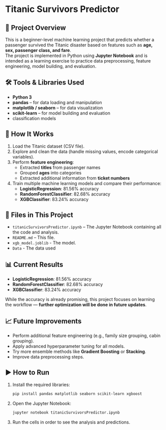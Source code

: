 # Titanic Survivors Predictor

## 📌 Project Overview
This is a beginner-level machine learning project that predicts whether a passenger survived the Titanic disaster based on features such as **age, sex, passenger class, and fare**.  
The project is implemented in Python using **Jupyter Notebook** and is intended as a learning exercise to practice data preprocessing, feature engineering, model building, and evaluation.

## 🛠 Tools & Libraries Used
- **Python 3**
- **pandas** – for data loading and manipulation  
- **matplotlib / seaborn** – for data visualization  
- **scikit-learn** – for model building and evaluation  
- classification models

## 🚀 How It Works
1. Load the Titanic dataset (CSV file).  
2. Explore and clean the data (handle missing values, encode categorical variables).  
3. Perform **feature engineering**:
   - Extracted **titles** from passenger names  
   - Grouped **ages** into categories  
   - Extracted additional information from **ticket numbers**  
4. Train multiple machine learning models and compare their performance:  
   - **LogisticRegression**: 81.56% accuracy  
   - **RandomForestClassifier**: 82.68% accuracy  
   - **XGBClassifier**: 83.24% accuracy  

## 📂 Files in This Project
- `titanicSurvivorsPredictor.ipynb` – The Jupyter Notebook containing all the code and analysis.  
- `README.md` – This file.
- `xgb_model.joblib` - The model.
- `Data` - The data used

## 📊 Current Results
- **LogisticRegression**: 81.56% accuracy  
- **RandomForestClassifier**: 82.68% accuracy  
- **XGBClassifier**: 83.24% accuracy  

While the accuracy is already promising, this project focuses on learning the workflow — **further optimization will be done in future updates**.

## 📈 Future Improvements
- Perform additional feature engineering (e.g., family size grouping, cabin grouping).  
- Apply advanced hyperparameter tuning for all models.  
- Try more ensemble methods like **Gradient Boosting** or **Stacking**.  
- Improve data preprocessing steps.  

## ▶️ How to Run
1. Install the required libraries:  
   ```bash
   pip install pandas matplotlib seaborn scikit-learn xgboost
   ```
2. Open the Jupyter Notebook:  
   ```bash
   jupyter notebook titanicSurvivorsPredictor.ipynb
   ```
3. Run the cells in order to see the analysis and predictions.
